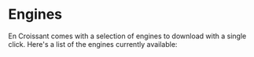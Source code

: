 <script setup>
import { data } from "./engines.data.js";

import {
  VPTeamPage,
  VPTeamPageTitle,
  VPTeamMembers
} from 'vitepress/theme'

</script>

# Engines

En Croissant comes with a selection of engines to download with a single click. Here's a list of the engines currently available:

<VPTeamMembers :members="data" />
